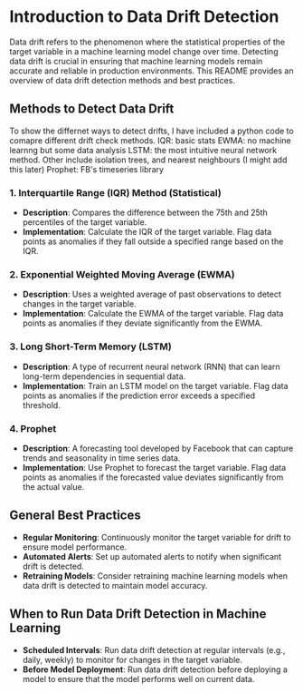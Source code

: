 # Introduction to Data Drift Detection

Data drift refers to the phenomenon where the statistical properties of the target variable in a machine learning model change over time. Detecting data drift is crucial in ensuring that machine learning models remain accurate and reliable in production environments. This README provides an overview of data drift detection methods and best practices.

## Methods to Detect Data Drift

To show the differnet ways to detect drifts, I have included a python code to comapre different drift check methods. 
IQR: basic stats
EWMA: no machine learnng but some data analysis
LSTM: the most intuitive neural network method. Other include isolation trees, and nearest neighbours (I might add this later)
Prophet: FB's timeseries library

### 1. Interquartile Range (IQR) Method (Statistical)
- **Description**: Compares the difference between the 75th and 25th percentiles of the target variable.
- **Implementation**: Calculate the IQR of the target variable. Flag data points as anomalies if they fall outside a specified range based on the IQR.

### 2. Exponential Weighted Moving Average (EWMA)
- **Description**: Uses a weighted average of past observations to detect changes in the target variable.
- **Implementation**: Calculate the EWMA of the target variable. Flag data points as anomalies if they deviate significantly from the EWMA.

### 3. Long Short-Term Memory (LSTM)
- **Description**: A type of recurrent neural network (RNN) that can learn long-term dependencies in sequential data.
- **Implementation**: Train an LSTM model on the target variable. Flag data points as anomalies if the prediction error exceeds a specified threshold.

### 4. Prophet
- **Description**: A forecasting tool developed by Facebook that can capture trends and seasonality in time series data.
- **Implementation**: Use Prophet to forecast the target variable. Flag data points as anomalies if the forecasted value deviates significantly from the actual value.

## General Best Practices
- **Regular Monitoring**: Continuously monitor the target variable for drift to ensure model performance.
- **Automated Alerts**: Set up automated alerts to notify when significant drift is detected.
- **Retraining Models**: Consider retraining machine learning models when data drift is detected to maintain model accuracy.

## When to Run Data Drift Detection in Machine Learning
- **Scheduled Intervals**: Run data drift detection at regular intervals (e.g., daily, weekly) to monitor for changes in the target variable.
- **Before Model Deployment**: Run data drift detection before deploying a model to ensure that the model performs well on current data.



